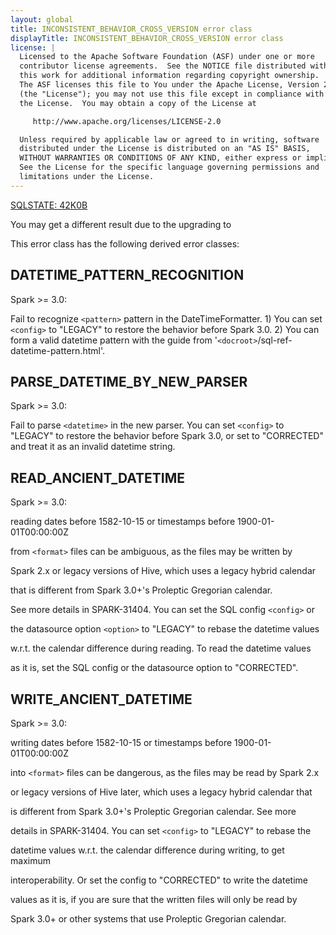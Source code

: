 ```yaml
---
layout: global
title: INCONSISTENT_BEHAVIOR_CROSS_VERSION error class
displayTitle: INCONSISTENT_BEHAVIOR_CROSS_VERSION error class
license: |
  Licensed to the Apache Software Foundation (ASF) under one or more
  contributor license agreements.  See the NOTICE file distributed with
  this work for additional information regarding copyright ownership.
  The ASF licenses this file to You under the Apache License, Version 2.0
  (the "License"); you may not use this file except in compliance with
  the License.  You may obtain a copy of the License at

     http://www.apache.org/licenses/LICENSE-2.0

  Unless required by applicable law or agreed to in writing, software
  distributed under the License is distributed on an "AS IS" BASIS,
  WITHOUT WARRANTIES OR CONDITIONS OF ANY KIND, either express or implied.
  See the License for the specific language governing permissions and
  limitations under the License.
---
```


[SQLSTATE: 42K0B](sql-error-conditions-sqlstates.html#class-42-syntax-error-or-access-rule-violation)

You may get a different result due to the upgrading to

This error class has the following derived error classes:

## DATETIME_PATTERN_RECOGNITION

Spark >= 3.0:

Fail to recognize `<pattern>` pattern in the DateTimeFormatter. 1) You can set `<config>` to "LEGACY" to restore the behavior before Spark 3.0. 2) You can form a valid datetime pattern with the guide from '`<docroot>`/sql-ref-datetime-pattern.html'.

## PARSE_DATETIME_BY_NEW_PARSER

Spark >= 3.0:

Fail to parse `<datetime>` in the new parser. You can set `<config>` to "LEGACY" to restore the behavior before Spark 3.0, or set to "CORRECTED" and treat it as an invalid datetime string.

## READ_ANCIENT_DATETIME

Spark >= 3.0:

reading dates before 1582-10-15 or timestamps before 1900-01-01T00:00:00Z

from `<format>` files can be ambiguous, as the files may be written by

Spark 2.x or legacy versions of Hive, which uses a legacy hybrid calendar

that is different from Spark 3.0+'s Proleptic Gregorian calendar.

See more details in SPARK-31404. You can set the SQL config `<config>` or

the datasource option `<option>` to "LEGACY" to rebase the datetime values

w.r.t. the calendar difference during reading. To read the datetime values

as it is, set the SQL config or the datasource option to "CORRECTED".

## WRITE_ANCIENT_DATETIME

Spark >= 3.0:

writing dates before 1582-10-15 or timestamps before 1900-01-01T00:00:00Z

into `<format>` files can be dangerous, as the files may be read by Spark 2.x

or legacy versions of Hive later, which uses a legacy hybrid calendar that

is different from Spark 3.0+'s Proleptic Gregorian calendar. See more

details in SPARK-31404. You can set `<config>` to "LEGACY" to rebase the

datetime values w.r.t. the calendar difference during writing, to get maximum

interoperability. Or set the config to "CORRECTED" to write the datetime

values as it is, if you are sure that the written files will only be read by

Spark 3.0+ or other systems that use Proleptic Gregorian calendar.





